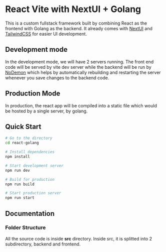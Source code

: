 # React Vite with NextUI + Golang

This is a custom fullstack framework built by combining React as the frontend with Golang as the backend. It already comes with [NextUI](https://nextui.org) and [TailwindCSS](https://tailwindcss.com/) for easier UI development.

## Development mode

In the development mode, we will have 2 servers running. The front end code will be served by vite dev server while the backend will be run by [NoDemon](https://nodemon.io/) which helps by automatically rebuilding and restarting the server whenever you save changes to the backend code.

## Production Mode

In production, the react app will be compiled into a static file which would be hosted by a single server, by golang.

## Quick Start

```bash
# Go to the directory
cd react-golang

# Install dependencies
npm install

# Start development server
npm run dev

# Build for production
npm run build

# Start production server
npm run start
```

## Documentation

### Folder Structure

All the source code is inside **src** directory. Inside src, it is splitted into 2 subdirectory, backend and frontend.
